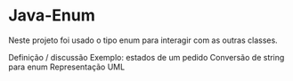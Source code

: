 # Java-Enum

Neste projeto foi usado o tipo enum para interagir com as outras classes.

Definição / discussão
Exemplo: estados de um pedido
Conversão de string para enum
Representação UML
